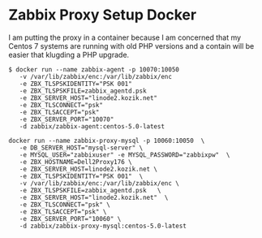 # Zabbix Proxy Setup Docker
I am putting the proxy in a container because I am concerned that my Centos 7 systems are running with old PHP versions and a contain will be easier that klugding a PHP upgrade.
```
$ docker run --name zabbix-agent -p 10070:10050 
   -v /var/lib/zabbix/enc:/var/lib/zabbix/enc 
   -e ZBX_TLSPSKIDENTITY="PSK 001"  
   -e ZBX_TLSPSKFILE=zabbix_agentd.psk  
   -e ZBX_SERVER_HOST="linode2.kozik.net" 
   -e ZBX_TLSCONNECT="psk" 
   -e ZBX_TLSACCEPT="psk" 
   -e ZBX_SERVER_PORT="10070" 
   -d zabbix/zabbix-agent:centos-5.0-latest
```

```
docker run --name zabbix-proxy-mysql -p 10060:10050  \
   -e DB_SERVER_HOST="mysql-server" \
   -e MYSQL_USER="zabbixuser" -e MYSQL_PASSWORD="zabbixpw"  \
   -e ZBX_HOSTNAME=Dell2Proxy176 \
   -e ZBX_SERVER_HOST=linode2.kozik.net \
   -e ZBX_TLSPSKIDENTITY="PSK 001"  \
   -v /var/lib/zabbix/enc:/var/lib/zabbix/enc \
   -e ZBX_TLSPSKFILE=zabbix_agentd.psk   \
   -e ZBX_SERVER_HOST="linode2.kozik.net"  \
   -e ZBX_TLSCONNECT="psk" \
   -e ZBX_TLSACCEPT="psk" \
   -e ZBX_SERVER_PORT="10060" \
   -d zabbix/zabbix-proxy-mysql:centos-5.0-latest
```


